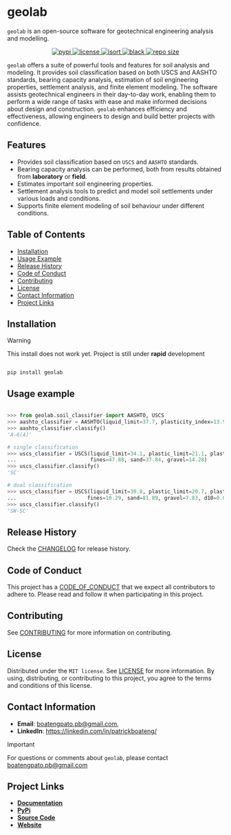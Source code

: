 # geolab

`geolab` is an open-source software for geotechnical engineering analysis and modelling.

<p align="center">
    <a href="https://pypi.org/user/Pato546/">
        <img src="https://img.shields.io/badge/PyPi-Pato546-blue?style=flat-square&logo=pypi&logoColor=white" alt="pypi">
    </a>
    <a href="">
        <img src="https://img.shields.io/pypi/l/geolab?style=flat-square" alt="license">
    </a>
    <a href="https://pycqa.github.io/isort/">
        <img src="https://img.shields.io/badge/%20imports-isort-%231674b1?style=flat-square&labelColor=ef8336" alt="isort">
    </a>
    <a href="https://github.com/psf/black">
        <img src="https://img.shields.io/badge/code%20style-black-000000.svg?style=flat-square" alt="black">
    </a>
    <a href="">
        <img src="https://img.shields.io/github/repo-size/patrickboateng/geolab?style=flat-square&labelColor=ef8336" alt="repo size">
    </a>
</p>

`geolab` offers a suite of powerful tools and features for soil analysis and
modeling. It provides soil classification based on both USCS and AASHTO
standards, bearing capacity analysis, estimation of soil engineering properties,
settlement analysis, and finite element modeling. The software assists
geotechnical engineers in their day-to-day work, enabling them to perform a wide
range of tasks with ease and make informed decisions about design and
construction. `geolab` enhances efficiency and effectiveness, allowing engineers
to design and build better projects with confidence.

## Features

- Provides soil classification based on `USCS` and `AASHTO` standards.
- Bearing capacity analysis can be performed, both from results obtained from
  **laboratory** or **field**.
- Estimates important soil engineering properties.
- Settlement analysis tools to predict and model soil settlements under various
  loads and conditions.
- Supports finite element modeling of soil behaviour under different conditions.

## Table of Contents

- [Installation](#installation)
- [Usage Example](#usage-example)
- [Release History](#release-history)
- [Code of Conduct](#code-of-conduct)
- [Contributing](#contributing)
- [License](#license)
- [Contact Information](#contact-information)
- [Project Links](#project-links)

## Installation

> [!WARNING]
> This install does not work yet. Project is still under **rapid** development

```shell

pip install geolab

```

## Usage example

```python

>>> from geolab.soil_classifier import AASHTO, USCS
>>> aashto_classifier = AASHTO(liquid_limit=37.7, plasticity_index=13.9, fines=47.44)
>>> aashto_classifier.classify()
'A-6(4)'

# single classification
>>> uscs_classifier = USCS(liquid_limit=34.1, plastic_limit=21.1, plasticity_index=13,
...                        fines=47.88, sand=37.84, gravel=14.28)
>>> uscs_classifier.classify()
'SC'

# dual classification
>>> uscs_classifier = USCS(liquid_limit=30.8, plastic_limit=20.7, plasticity_index=10.1,
...                       fines=10.29, sand=81.89, gravel=7.83, d10=0.07, d30=0.3, d60=0.8)
>>> uscs_classifier.classify()
'SW-SC'

```

## Release History

Check the [CHANGELOG](./CHANGELOG.md) for release history.

## Code of Conduct

This project has a [CODE_OF_CONDUCT](./CODE_OF_CONDUCT.md) that we expect all
contributors to adhere to. Please read and follow it when participating in this
project.

## Contributing

See [CONTRIBUTING](docs/CONTRIBUTING.md#how-to-contribute) for more information
on contributing.

## License

Distributed under the `MIT license`. See [LICENSE](./LICENSE.txt) for more
information. By using, distributing, or contributing to this project, you agree
to the terms and conditions of this license.

## Contact Information

- **Email**: <boatengpato.pb@gmail.com>,
- **LinkedIn**: <https://linkedin.com/in/patrickboateng/>

> [!IMPORTANT]
> For questions or comments about `geolab`, please contact <boatengpato.pb@gmail.com>

## Project Links

- [**Documentation**](https://)
- [**PyPi**](https://)
- [**Source Code**](https://github.com/patrickboateng/geolab/)
- [**Website**](https://)
